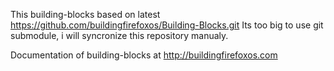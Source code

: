 This building-blocks based on latest https://github.com/buildingfirefoxos/Building-Blocks.git
Its too big to use git submodule, i will syncronize this repository manualy.

Documentation of building-blocks at http://buildingfirefoxos.com